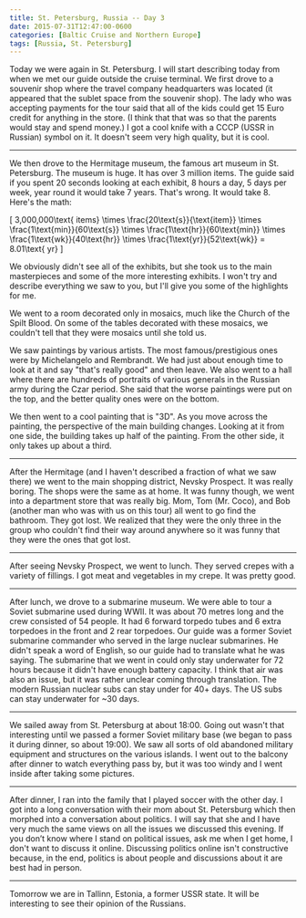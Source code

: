 ```yaml
---
title: St. Petersburg, Russia -- Day 3
date: 2015-07-31T12:47:00-0600
categories: [Baltic Cruise and Northern Europe]
tags: [Russia, St. Petersburg]
---
```


Today we were again in St. Petersburg. I will start describing today from when
we met our guide outside the cruise terminal. We first drove to a souvenir shop
where the travel company headquarters was located (it appeared that the sublet
space from the souvenir shop). The lady who was accepting payments for the tour
said that all of the kids could get 15 Euro credit for anything in the store. (I
think that that was so that the parents would stay and spend money.) I got a
cool knife with a CCCP (USSR in Russian) symbol on it. It doesn't seem very high
quality, but it is cool.

---

We then drove to the Hermitage museum, the famous art museum in St. Petersburg.
The museum is huge. It has over 3 million items. The guide said if you spent 20
seconds looking at each exhibit, 8 hours a day, 5 days per week, year round it
would take 7 years. That's wrong. It would take 8. Here's the math:

\[ 3,000,000\text{ items} \times \frac{20\text{s}}{\text{item}} \times
\frac{1\text{min}}{60\text{s}} \times \frac{1\text{hr}}{60\text{min}} \times
\frac{1\text{wk}}{40\text{hr}} \times \frac{1\text{yr}}{52\text{wk}} =
8.01\text{ yr} \]

We obviously didn't see all of the exhibits, but she took us to the main
masterpieces and some of the more interesting exhibits. I won't try and describe
everything we saw to you, but I'll give you some of the highlights for me.

We went to a room decorated only in mosaics, much like the Church of the Spilt
Blood. On some of the tables decorated with these mosaics, we couldn't tell that
they were mosaics until she told us.

We saw paintings by various artists. The most famous/prestigious ones were by
Michelangelo and Rembrandt. We had just about enough time to look at it and say
"that's really good" and then leave. We also went to a hall where there are
hundreds of portraits of various generals in the Russian army during the Czar
period. She said that the worse paintings were put on the top, and the better
quality ones were on the bottom.

We then went to a cool painting that is "3D". As you move across the painting,
the perspective of the main building changes. Looking at it from one side, the
building takes up half of the painting. From the other side, it only takes up
about a third.

---

After the Hermitage (and I haven't described a fraction of what we saw there) we
went to the main shopping district, Nevsky Prospect. It was really boring. The
shops were the same as at home. It was funny though, we went into a department
store that was really big. Mom, Tom (Mr. Coco), and Bob (another man who was
with us on this tour) all went to go find the bathroom. They got lost. We
realized that they were the only three in the group who couldn't find their way
around anywhere so it was funny that they were the ones that got lost.

---

After seeing Nevsky Prospect, we went to lunch. They served crepes with a
variety of fillings. I got meat and vegetables in my crepe. It was pretty good.

---

After lunch, we drove to a submarine museum. We were able to tour a Soviet
submarine used during WWII. It was about 70 metres long and the crew consisted
of 54 people. It had 6 forward torpedo tubes and 6 extra torpedoes in the front
and 2 rear torpedoes. Our guide was a former Soviet submarine commander who
served in the large nuclear submarines. He didn't speak a word of English, so
our guide had to translate what he was saying. The submarine that we went in
could only stay underwater for 72 hours because it didn't have enough battery
capacity. I think that air was also an issue, but it was rather unclear coming
through translation. The modern Russian nuclear subs can stay under for 40+
days. The US subs can stay underwater for ~30 days.

---

We sailed away from St. Petersburg at about 18:00. Going out wasn't that
interesting until we passed a former Soviet military base (we began to pass it
during dinner, so about 19:00). We saw all sorts of old abandoned military
equipment and structures on the various islands. I went out to the balcony after
dinner to watch everything pass by, but it was too windy and I went inside after
taking some pictures.

---

After dinner, I ran into the family that I played soccer with the other day. I
got into a long conversation with their mom about St. Petersburg which then
morphed into a conversation about politics. I will say that she and I have very
much the same views on all the issues we discussed this evening. If you don’t
know where I stand on political issues, ask me when I get home, I don't want to
discuss it online. Discussing politics online isn't constructive because, in the
end, politics is about people and discussions about it are best had in person.

---

Tomorrow we are in Tallinn, Estonia, a former USSR state. It will be interesting
to see their opinion of the Russians.
